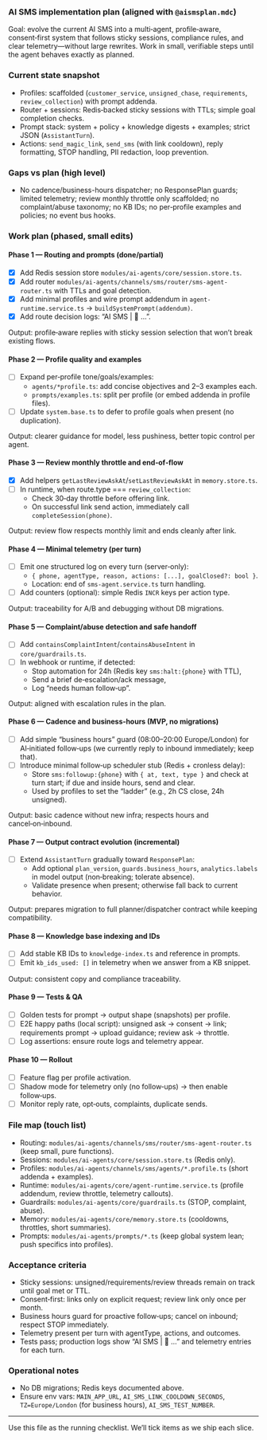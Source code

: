 ### AI SMS implementation plan (aligned with `@aismsplan.mdc`)

Goal: evolve the current AI SMS into a multi‑agent, profile‑aware, consent‑first system that follows sticky sessions, compliance rules, and clear telemetry—without large rewrites. Work in small, verifiable steps until the agent behaves exactly as planned.

### Current state snapshot
- Profiles: scaffolded (`customer_service`, `unsigned_chase`, `requirements`, `review_collection`) with prompt addenda.
- Router + sessions: Redis‑backed sticky sessions with TTLs; simple goal completion checks.
- Prompt stack: system + policy + knowledge digests + examples; strict JSON (`AssistantTurn`).
- Actions: `send_magic_link`, `send_sms` (with link cooldown), reply formatting, STOP handling, PII redaction, loop prevention.

### Gaps vs plan (high level)
- No cadence/business-hours dispatcher; no ResponsePlan guards; limited telemetry; review monthly throttle only scaffolded; no complaint/abuse taxonomy; no KB IDs; no per‑profile examples and policies; no event bus hooks.

### Work plan (phased, small edits)

#### Phase 1 — Routing and prompts (done/partial)
- [x] Add Redis session store `modules/ai-agents/core/session.store.ts`.
- [x] Add router `modules/ai-agents/channels/sms/router/sms-agent-router.ts` with TTLs and goal detection.
- [x] Add minimal profiles and wire prompt addendum in `agent-runtime.service.ts` → `buildSystemPrompt(addendum)`.
- [x] Add route decision logs: “AI SMS | 🧭 …”.

Output: profile‑aware replies with sticky session selection that won’t break existing flows.

#### Phase 2 — Profile quality and examples
- [ ] Expand per‑profile tone/goals/examples:
  - `agents/*profile.ts`: add concise objectives and 2–3 examples each.
  - `prompts/examples.ts`: split per profile (or embed addenda in profile files).
- [ ] Update `system.base.ts` to defer to profile goals when present (no duplication).

Output: clearer guidance for model, less pushiness, better topic control per agent.

#### Phase 3 — Review monthly throttle and end‑of‑flow
- [x] Add helpers `getLastReviewAskAt`/`setLastReviewAskAt` in `memory.store.ts`.
- [ ] In runtime, when route.type === `review_collection`:
  - Check 30‑day throttle before offering link.
  - On successful link send action, immediately call `completeSession(phone)`.

Output: review flow respects monthly limit and ends cleanly after link.

#### Phase 4 — Minimal telemetry (per turn)
- [ ] Emit one structured log on every turn (server‑only):
  - `{ phone, agentType, reason, actions: [...], goalClosed?: bool }`.
  - Location: end of `sms-agent.service.ts` turn handling.
- [ ] Add counters (optional): simple Redis `INCR` keys per action type.

Output: traceability for A/B and debugging without DB migrations.

#### Phase 5 — Complaint/abuse detection and safe handoff
- [ ] Add `containsComplaintIntent`/`containsAbuseIntent` in `core/guardrails.ts`.
- [ ] In webhook or runtime, if detected:
  - Stop automation for 24h (Redis key `sms:halt:{phone}` with TTL),
  - Send a brief de‑escalation/ack message,
  - Log “needs human follow‑up”.

Output: aligned with escalation rules in the plan.

#### Phase 6 — Cadence and business‑hours (MVP, no migrations)
- [ ] Add simple “business hours” guard (08:00–20:00 Europe/London) for AI‑initiated follow‑ups (we currently reply to inbound immediately; keep that).
- [ ] Introduce minimal follow‑up scheduler stub (Redis + cronless delay):
  - Store `sms:followup:{phone}` with `{ at, text, type }` and check at turn start; if due and inside hours, send and clear.
  - Used by profiles to set the “ladder” (e.g., 2h CS close, 24h unsigned).

Output: basic cadence without new infra; respects hours and cancel‑on‑inbound.

#### Phase 7 — Output contract evolution (incremental)
- [ ] Extend `AssistantTurn` gradually toward `ResponsePlan`:
  - Add optional `plan_version`, `guards.business_hours`, `analytics.labels` in model output (non‑breaking; tolerate absence).
  - Validate presence when present; otherwise fall back to current behavior.

Output: prepares migration to full planner/dispatcher contract while keeping compatibility.

#### Phase 8 — Knowledge base indexing and IDs
- [ ] Add stable KB IDs to `knowledge-index.ts` and reference in prompts.
- [ ] Emit `kb_ids_used: []` in telemetry when we answer from a KB snippet.

Output: consistent copy and compliance traceability.

#### Phase 9 — Tests & QA
- [ ] Golden tests for prompt → output shape (snapshots) per profile.
- [ ] E2E happy paths (local script): unsigned ask → consent → link; requirements prompt → upload guidance; review ask → throttle.
- [ ] Log assertions: ensure route logs and telemetry appear.

#### Phase 10 — Rollout
- [ ] Feature flag per profile activation.
- [ ] Shadow mode for telemetry only (no follow‑ups) → then enable follow‑ups.
- [ ] Monitor reply rate, opt‑outs, complaints, duplicate sends.

### File map (touch list)
- Routing: `modules/ai-agents/channels/sms/router/sms-agent-router.ts` (keep small, pure functions).
- Sessions: `modules/ai-agents/core/session.store.ts` (Redis only).
- Profiles: `modules/ai-agents/channels/sms/agents/*.profile.ts` (short addenda + examples).
- Runtime: `modules/ai-agents/core/agent-runtime.service.ts` (profile addendum, review throttle, telemetry callouts).
- Guardrails: `modules/ai-agents/core/guardrails.ts` (STOP, complaint, abuse).
- Memory: `modules/ai-agents/core/memory.store.ts` (cooldowns, throttles, short summaries).
- Prompts: `modules/ai-agents/prompts/*.ts` (keep global system lean; push specifics into profiles).

### Acceptance criteria
- Sticky sessions: unsigned/requirements/review threads remain on track until goal met or TTL.
- Consent‑first: links only on explicit request; review link only once per month.
- Business hours guard for proactive follow‑ups; cancel on inbound; respect STOP immediately.
- Telemetry present per turn with agentType, actions, and outcomes.
- Tests pass; production logs show “AI SMS | 🧭 …” and telemetry entries for each turn.

### Operational notes
- No DB migrations; Redis keys documented above.
- Ensure env vars: `MAIN_APP_URL`, `AI_SMS_LINK_COOLDOWN_SECONDS`, `TZ=Europe/London` (for business hours), `AI_SMS_TEST_NUMBER`.

---

Use this file as the running checklist. We’ll tick items as we ship each slice.



